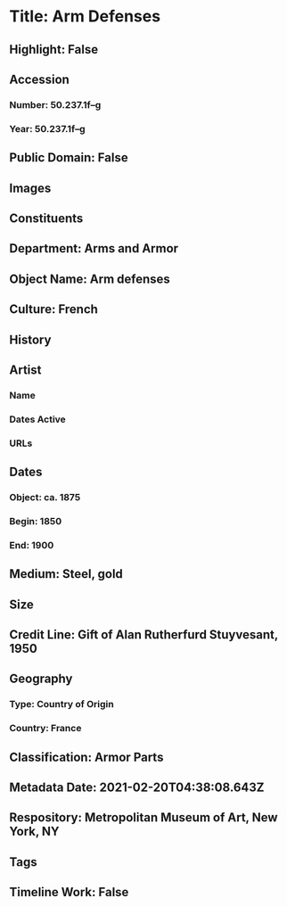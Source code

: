 # Title: Arm Defenses
## Highlight: False
## Accession
### Number: 50.237.1f–g
### Year: 50.237.1f–g
## Public Domain: False
## Images
## Constituents
## Department: Arms and Armor
## Object Name: Arm defenses
## Culture: French
## History
## Artist
### Name
### Dates Active
### URLs
## Dates
### Object: ca. 1875
### Begin: 1850
### End: 1900
## Medium: Steel, gold
## Size
## Credit Line: Gift of Alan Rutherfurd Stuyvesant, 1950
## Geography
### Type: Country of Origin
### Country: France
## Classification: Armor Parts
## Metadata Date: 2021-02-20T04:38:08.643Z
## Respository: Metropolitan Museum of Art, New York, NY
## Tags
## Timeline Work: False